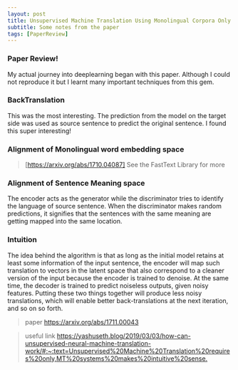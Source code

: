 ```yaml
---
layout: post
title: Unsupervised Machine Translation Using Monolingual Corpora Only!
subtitle: Some notes from the paper
tags: [PaperReview]
---
```


### Paper Review!
My actual journey into deeplearning began with this paper. Although I could not reproduce it but I learnt many important techniques from this gem.

### BackTranslation
This was the most interesting. The prediction from the model on the target side was used as source sentence to predict the original sentence. I found this super interesting!

### Alignment of Monolingual word embedding space 
> [https://arxiv.org/abs/1710.04087]
See the FastText Library for more

### Alignment of Sentence Meaning space
The encoder acts as the generator while the discriminator tries to identify the language of source sentence. When the discriminator makes random predictions, it signifies that the sentences with the same meaning are getting mapped into the same location.

### Intuition 
The idea behind the algorithm is that as long as the initial model retains at least some information of the input sentence, the encoder will map such translation to vectors in the latent space that also correspond to a cleaner version of the input because the encoder is trained to denoise. At the same time, the decoder is trained to predict noiseless outputs, given noisy features. Putting these two things together will produce less noisy translations, which will enable better back-translations at the next iteration, and so on so forth.

> paper <https://arxiv.org/abs/1711.00043>  

> useful link <https://yashuseth.blog/2019/03/03/how-can-unsupervised-neural-machine-translation-work/#:~:text=Unsupervised%20Machine%20Translation%20requires%20only,MT%20systems%20makes%20intuitive%20sense.>
